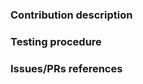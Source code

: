 <!--
We cares a lot about code quality.
Therefore, before describing what your contribution is about, we would like
you to make sure that your modifications are compliant with our coding conventions
-->

### Contribution description

<!--
Description (as detailed as possible) of your contribution.
- describe the part/s of the code is (are) involved
- if it's a bug fix, describe the bug that it solves and how it is solved
- you can give more information about how to test your changes
-->


### Testing procedure

<!--
How should your contribution be tested? provide at least the following steps:
- which test, example or piece of code need to be compiled
- Expected output on success or error
-->


### Issues/PRs references

<!--
Use keywords with the link to the issue you want to resolve, this way some actions can perform automatically, e.g. closing an issue
- If the PR fix an issue: Close, Closes, Fix, Fixes or Resolve
- If the PR is related to another one or issue: see, see also
- If another PR need to be merged before this one: Depend on or Depends on

Examples: 
  Fixes #135, see also #135, depends on #135, etc

See more about this feature: https://help.github.com/articles/closing-issues-using-keywords/.
-->
